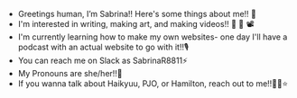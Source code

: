 -  Greetings human, I’m Sabrina!! Here's some things about me!! 🧡
-  I'm interested in writing, making art, and making videos!! 📖 🎨 📽
 - I'm currently learning how to make my own websites- one day I'll have a podcast with an actual website to go with it!!🎙️
- You can reach me on Slack as SabrinaR8811⚡
- My Pronouns are she/her!!🌊
- If you wanna talk about Haikyuu, PJO, or Hamilton, reach out to me!!🏐🔱⭐

<!---
SabrinaR8811/SabrinaR8811 is a ✨ special ✨ repository because its `README.md` (this file) appears on your GitHub profile.
You can click the Preview link to take a look at your changes.
--->
